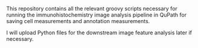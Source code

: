 This repository contains all the relevant groovy scripts necessary for running the immunohistochemistry image analysis pipeline in QuPath for saving cell measurements and annotation measurements.

I will upload Python files for the downstream image feature analysis later if necessary.
